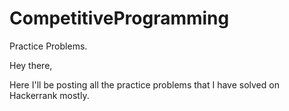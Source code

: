 # CompetitiveProgramming
Practice Problems.

Hey there,

Here I'll be posting all the practice problems that I have solved on Hackerrank mostly.
